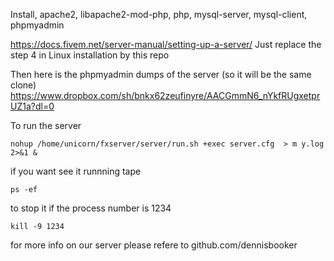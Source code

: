 Install, apache2, libapache2-mod-php, php, mysql-server, mysql-client, phpmyadmin

https://docs.fivem.net/server-manual/setting-up-a-server/
Just replace the step 4 in Linux installation by this repo

Then here is the phpmyadmin dumps of the server (so it will be the same clone)
https://www.dropbox.com/sh/bnkx62zeufinyre/AACGmmN6_nYkfRUgxetprUZ1a?dl=0

To run the server
```
nohup /home/unicorn/fxserver/server/run.sh +exec server.cfg  > m y.log 2>&1 &
```

if you want see it runnning tape 
```
ps -ef
```

to stop it if the process number is 1234
```
kill -9 1234
```

for more info on our server please refere to github.com/dennisbooker
